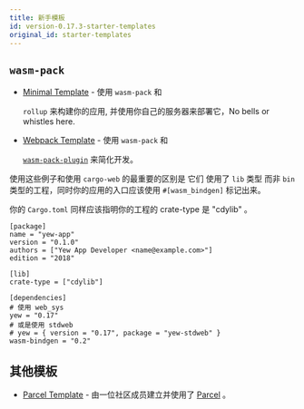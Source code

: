 ```yaml
---
title: 新手模板
id: version-0.17.3-starter-templates
original_id: starter-templates
---
```


## `wasm-pack`

- [Minimal Template](https://github.com/yewstack/yew-wasm-pack-minimal) - 使用 `wasm-pack` 和

     <code>rollup</code> 来构建你的应用, 并使用你自己的服务器来部署它，No bells or whistles here.

- [Webpack Template](https://github.com/yewstack/yew-wasm-pack-template) - 使用 `wasm-pack` 和

    [`wasm-pack-plugin`](https://github.com/wasm-tool/wasm-pack-plugin) 来简化开发。

使用这些例子和使用 `cargo-web` 的最重要的区别是 它们 使用了 `lib` 类型 而非 `bin` 类型的工程，同时你的应用的入口应该使用 `#[wasm_bindgen]` 标记出来。

你的 `Cargo.toml` 同样应该指明你的工程的 crate-type 是 "cdylib" 。

```text
[package]
name = "yew-app"
version = "0.1.0"
authors = ["Yew App Developer <name@example.com>"]
edition = "2018"

[lib]
crate-type = ["cdylib"]

[dependencies]
# 使用 web_sys
yew = "0.17"
# 或是使用 stdweb
# yew = { version = "0.17", package = "yew-stdweb" }
wasm-bindgen = "0.2"
```

## 其他模板

- [Parcel Template](https://github.com/spielrs/yew-parcel-template) - 由一位社区成员建立并使用了 [Parcel](https://parceljs.org/) 。
